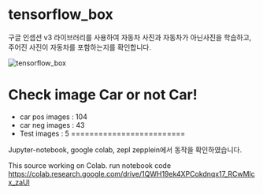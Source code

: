 # tensorflow_box
구글 인셉션 v3 라이브러리를 사용하여 자동차 사진과 자동차가 아닌사진을 학습하고, 주어진 사진이 자동차를 포함하는지를 확인합니다.

![tensorflow_box](http://imgbox.com/fS25TGFN)

Check image Car or not Car!
=========================
- car pos images : 104
- car neg images : 43
- Test images : 5
=========================

Jupyter-notebook, google colab, zepl zepplein에서 동작을 확인하였습니다.

This source working on Colab.
run notebook code https://colab.research.google.com/drive/1QWH19ek4XPCokdnqx17_RCwMlcx_zaUl

